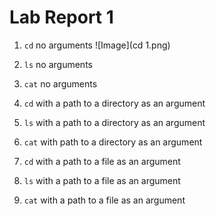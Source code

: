 # Lab Report 1

1. `cd` no arguments
![Image](cd 1.png)

3. `ls` no arguments

4. `cat` no arguments

5. `cd` with a path to a directory as an argument

5. `ls` with a path to a directory as an argument

6. `cat` with path to a directory as an argument

7. `cd` with a path to a file as an argument

8. `ls` with a path to a file as an argument

9. `cat` with a path to a file as an argument
